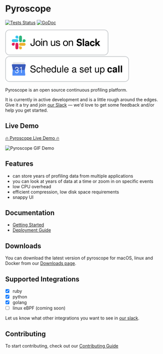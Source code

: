 # Pyroscope

[![Tests Status](https://github.com/pyroscope-io/pyroscope/workflows/Tests/badge.svg)](https://github.com/pyroscope-io/pyroscope/actions?query=workflow%3ATests)
[![GoDoc](https://godoc.org/github.com/pyroscope-io/pyroscope?status.svg)](https://godoc.org/github.com/pyroscope-io/pyroscope)


[![Join us on Slack](.github/markdown-images/join-us-on-slack.svg)](https://pyroscope.io/slack) [![Schedule a set up call](.github/markdown-images/schedule-setup-call.svg)](https://pyroscope.io/setup-call)


Pyroscope is an open source continuous profiling platform.

It is currently in active development and is a little rough around the edges. Give it a try and join [our Slack](https://pyroscope.io/slack) — we'd love to get some feedback and/or help you get started.

## Live Demo

[🔥 Pyroscope Live Demo 🔥](https://demo.pyroscope.io/)

![Pyroscope GIF Demo](https://pyroscope-public.s3.amazonaws.com/demo-v1.gif )


## Features

* can store years of profiling data from multiple applications
* you can look at years of data at a time or zoom in on specific events
* low CPU overhead
* efficient compression, low disk space requirements
* snappy UI

## Documentation

* [Getting Started](https://pyroscope.io/docs/)
* [Deployment Guide](https://pyroscope.io/docs/deployment)


## Downloads

You can download the latest version of pyroscope for macOS, linux and Docker from our [Downloads page](https://pyroscope.io/downloads/).

## Supported Integrations

* [x] ruby
* [x] python
* [x] golang
* [ ] linux eBPF (coming soon)

Let us know what other integrations you want to see in [our slack](https://pyroscope.io/slack).

## Contributing

To start contributing, check out our [Contributing Guide](/CONTRIBUTING.md)


[//]: contributor-faces
